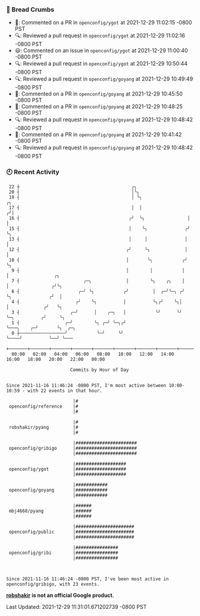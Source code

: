 ### 🍞 Bread Crumbs

 * 💬: Commented on a PR in  `openconfig/ygot` at 2021-12-29 11:02:15 -0800 PST
 * 🔍: Reviewed a pull request in  `openconfig/ygot` at 2021-12-29 11:02:16 -0800 PST
 * 😃: Commented on an issue in `openconfig/ygot` at 2021-12-29 11:00:40 -0800 PST
 * 🔍: Reviewed a pull request in  `openconfig/ygot` at 2021-12-29 10:50:44 -0800 PST
 * 🔍: Reviewed a pull request in  `openconfig/goyang` at 2021-12-29 10:49:49 -0800 PST
 * 💬: Commented on a PR in  `openconfig/goyang` at 2021-12-29 10:45:50 -0800 PST
 * 💬: Commented on a PR in  `openconfig/goyang` at 2021-12-29 10:48:25 -0800 PST
 * 🔍: Reviewed a pull request in  `openconfig/goyang` at 2021-12-29 10:48:42 -0800 PST
 * 💬: Commented on a PR in  `openconfig/goyang` at 2021-12-29 10:41:42 -0800 PST
 * 🔍: Reviewed a pull request in  `openconfig/goyang` at 2021-12-29 10:48:42 -0800 PST

### 🕘 Recent Activity
```
 22 ┼                                          ╭╮
 20 ┤                                          │╰╮
 19 ┤                                          │ ╰╮                  ╭╮
 17 ┤                                          │  │                 ╭╯│
 16 ┤                                         ╭╯  ╰╮                │ │
 15 ┤                                         │    ╰╮              ╭╯ ╰╮
 13 ┤                                         │     │              │   │
 12 ┤                                        ╭╯     ╰╮             │   │
 10 ┤                                        │       ╰╮           ╭╯   ╰╮
  9 ┤                                        │        │           │     │                 ╭╮
  7 ┤                        ╭─╮             │        ╰╮    ╭╮    │     │                ╭╯╰╮
  6 ┤                      ╭─╯ ╰╮           ╭╯         │  ╭─╯╰─╮ ╭╯     ╰╮              ╭╯  │
  4 ┤                     ╭╯    ╰╮          │          ╰╮╭╯    ╰╮│       │             ╭╯   ╰╮
  3 ┤                   ╭─╯      │    ╭─╮   │           ╰╯      ╰╯       ╰─╮          ╭╯     ╰╮
  1 ┤                 ╭─╯        ╰╮ ╭─╯ ╰─╮╭╯                              ╰───╮    ╭─╯       ╰╮  ╭─╮
  0 ┼─────────────────╯           ╰─╯     ╰╯                                   ╰────╯          ╰──╯ ╰───
    +───────+───────+───────+───────+───────+───────+───────+───────+───────+───────+───────+───────+────
  00:00   02:00   04:00   06:00   08:00   10:00   12:00   14:00   16:00   18:00   20:00   22:00   00:00   

						Commits by Hour of Day


Since 2021-11-16 11:46:24 -0800 PST, I'm most active between 10:00-10:59 - with 22 events in that hour.

```



```
                         |#
 openconfig/reference    |#
                         |#

                         |#
 robshakir/pyang         |#
                         |#

                         |#######################
 openconfig/gribigo      |#######################
                         |#######################

                         |###################
 openconfig/ygot         |###################
                         |###################

                         |############
 openconfig/goyang       |############
                         |############

                         |######
 mbj4668/pyang           |######
                         |######

                         |######################
 openconfig/public       |######################
                         |######################

                         |################
 openconfig/gribi        |################
                         |################



Since 2021-11-16 11:46:24 -0800 PST, I've been most active in openconfig/gribigo, with 23 events.

```
**[robshakir](mailto:robjs@google.com) is not an official Google product.**  


Last Updated: 2021-12-29 11:31:01.671202739 -0800 PST
